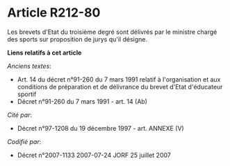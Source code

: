 # Article R212-80

Les brevets d'Etat du troisième degré sont délivrés par le ministre chargé des sports sur proposition de jurys qu'il désigne.

**Liens relatifs à cet article**

_Anciens textes_:

  - Art. 14 du décret n°91-260 du 7 mars 1991 relatif à l'organisation et aux conditions de préparation et de délivrance du brevet d'Etat d'éducateur sportif
  - Décret n°91-260 du 7 mars 1991 - art. 14 (Ab)

_Cité par_:

  - Décret n°97-1208 du 19 décembre 1997 - art. ANNEXE (V)

_Codifié par_:

  - Décret n°2007-1133 2007-07-24 JORF 25 juillet 2007
